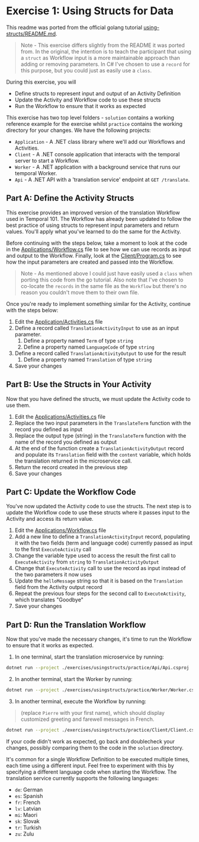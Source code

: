 # Exercise 1: Using Structs for Data

This readme was ported from the official golang tutorial [using-structs/README.md](https://github.com/temporalio/edu-102-go-code/blob/main/exercises/using-structs/README.md).

> Note - This exercise differs slightly from the README it was ported from. In the original, the intention is to teach the participant that using a `struct` as Workflow input is a more maintainable approach than adding or removing parameters. In C# I've chosen to use a `record` for this purpose, but you could just as easily use a `class`.

During this exercise, you will

- Define structs to represent input and output of an Activity Definition
- Update the Activity and Workflow code to use these structs
- Run the Workflow to ensure that it works as expected

This exercise has two top level folders - `solution` contains a working reference example for the exercise whilst `practice` contains the working directory for your changes. We have the following projects:

- `Application` - A .NET class library where we'll add our Workflows and Activities.
- `Client` - A .NET console application that interacts with the temporal server to start a Workflow.
- `Worker` - A .NET application with a background service that runs our temporal Worker.
- `Api` - A .NET API with a 'translation service' endpoint at `GET /translate`.

## Part A: Define the Activity Structs

This exercise provides an improved version of the translation Workflow used in Temporal 101. The Workflow has already been updated to follow the best practice of using structs to represent input parameters and return values. You'll apply what you've learned to do the same for the Activity.

Before continuing with the steps below, take a moment to look at the code in the [Applications/Workflow.cs](./practice/Application/Workflow.cs) file to see how we can use records as input and output to the Workflow. Finally, look at the [Client/Program.cs](./practice/Client/Program.cs) to see how the input parameters are created and passed into the Workflow.

> Note - As mentioned above I could just have easily used a `class` when porting this code from the go tutorial. Also note that I've chosen to co-locate the `records` in the same file as the `Workflow` but there's no reason you couldn't move them to their own file.

Once you're ready to implement something similar for the Activity, continue with the steps below:

1. Edit the [Application/Activities.cs](./practice/Application/Activities.cs) file
2. Define a record called `TranslationActivityInput` to use as an input parameter.
   1. Define a property named `Term` of type `string`
   2. Define a property named `LanguageCode` of type `string`
3. Define a record called `TranslationActivityOutput` to use for the result
   1. Define a property named `Translation` of type `string`
4. Save your changes

## Part B: Use the Structs in Your Activity

Now that you have defined the structs, we must update the Activity code to use them.

1. Edit the [Applications/Activities.cs](./practice/Application/Activities.cs) file
2. Replace the two input parameters in the `TranslateTerm` function with the record you defined as input
3. Replace the output type (string) in the `TranslateTerm` function with the name of the record you defined as output
4. At the end of the function create a `TranslationActivityOutput` record and populate its `Translation` field with the `content` variable, which holds the translation returned in the microservice call.
5. Return the record created in the previous step
6. Save your changes

## Part C: Update the Workflow Code

You've now updated the Activity code to use the structs. The next step is to update the Workflow code to use these structs where it passes input to the Activity and access its return value.

1. Edit the [Applications/Workflow.cs](./practice/Application/Workflow.cs) file
2. Add a new line to define a `TranslationActivityInput` record, populating it with the two fields (term and language code) currently passed as input to the first `ExecuteActivity` call
3. Change the variable type used to access the result the first call to `ExecuteActivity` from `string` to `TranslationActivityOutput`
4. Change that `ExecuteActivity` call to use the record as input instead of the two parameters it now uses
5. Update the `helloMessage` string so that it is based on the `Translation` field from the Activity output record
6. Repeat the previous four steps for the second call to `ExecuteActivity`, which translates "Goodbye"
7. Save your changes

## Part D: Run the Translation Workflow

Now that you've made the necessary changes, it's time to run the Workflow to ensure that it works as expected.

1. In one terminal, start the translation microservice by running:

```sh
dotnet run --project ./exercises/usingstructs/practice/Api/Api.csproj
```

2. In another terminal, start the Worker by running:

```sh
dotnet run --project ./exercises/usingstructs/practice/Worker/Worker.csproj
```

3. In another terminal, execute the Workflow by running:

> (replace `Pierre` with your first name), which should display customized greeting and farewell messages in French.

```sh
dotnet run --project ./exercises/usingstructs/practice/Client/Client.csproj Pierre fr
```

If your code didn't work as expected, go back and doublecheck your changes, possibly comparing them to the code in the `solution` directory.

It's common for a single Workflow Definition to be executed multiple times, each time using a different input. Feel free to experiment with this by specifying a different language code when starting the Workflow. The translation service currently supports the following languages:

- `de`: German
- `es`: Spanish
- `fr`: French
- `lv`: Latvian
- `mi`: Maori
- `sk`: Slovak
- `tr`: Turkish
- `zu`: Zulu
